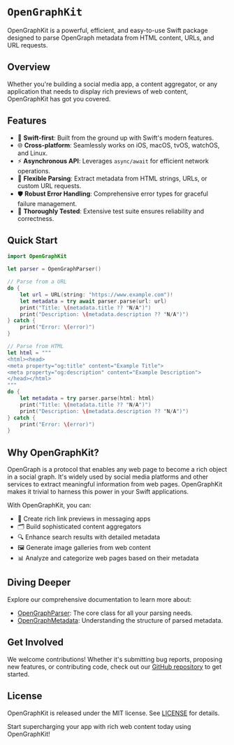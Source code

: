 # ``OpenGraphKit``

OpenGraphKit is a powerful, efficient, and easy-to-use Swift package designed to parse OpenGraph metadata from HTML content, URLs, and URL requests.

## Overview

Whether you're building a social media app, a content aggregator, or any application that needs to display rich previews of web content, OpenGraphKit has got you covered.

## Features

- 🚀 **Swift-first**: Built from the ground up with Swift's modern features.
- 🌐 **Cross-platform**: Seamlessly works on iOS, macOS, tvOS, watchOS, and Linux.
- ⚡️ **Asynchronous API**: Leverages `async/await` for efficient network operations.
- 🧩 **Flexible Parsing**: Extract metadata from HTML strings, URLs, or custom URL requests.
- 🛡 **Robust Error Handling**: Comprehensive error types for graceful failure management.
- 🧪 **Thoroughly Tested**: Extensive test suite ensures reliability and correctness.

## Quick Start

```swift
import OpenGraphKit

let parser = OpenGraphParser()

// Parse from a URL
do {
    let url = URL(string: "https://www.example.com")!
    let metadata = try await parser.parse(url: url)
    print("Title: \(metadata.title ?? "N/A")")
    print("Description: \(metadata.description ?? "N/A")")
} catch {
    print("Error: \(error)")
}

// Parse from HTML
let html = """
<html><head>
<meta property="og:title" content="Example Title">
<meta property="og:description" content="Example Description">
</head></html>
"""
do {
    let metadata = try parser.parse(html: html)
    print("Title: \(metadata.title ?? "N/A")")
    print("Description: \(metadata.description ?? "N/A")")
} catch {
    print("Error: \(error)")
}
```

## Why OpenGraphKit?

OpenGraph is a protocol that enables any web page to become a rich object in a social graph. It's widely used by social media platforms and other services to extract meaningful information from web pages. OpenGraphKit makes it trivial to harness this power in your Swift applications.

With OpenGraphKit, you can:

- 📱 Create rich link previews in messaging apps
- 🗂 Build sophisticated content aggregators
- 🔍 Enhance search results with detailed metadata
- 🖼 Generate image galleries from web content
- 📊 Analyze and categorize web pages based on their metadata

## Diving Deeper

Explore our comprehensive documentation to learn more about:

- [OpenGraphParser](OpenGraphParser.md): The core class for all your parsing needs.
- [OpenGraphMetadata](OpenGraphMetadata.md): Understanding the structure of parsed metadata.

## Get Involved

We welcome contributions! Whether it's submitting bug reports, proposing new features, or contributing code, check out our [GitHub repository](https://github.com/yourusername/OpenGraphKit) to get started.

## License

OpenGraphKit is released under the MIT license. See [LICENSE](LICENSE) for details.

Start supercharging your app with rich web content today using OpenGraphKit!

